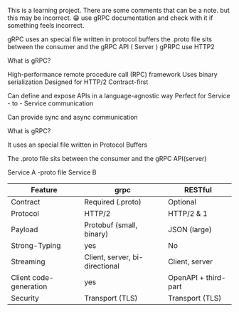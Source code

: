 ﻿This is a learning project.
There are some comments that can be a note. but this may be incorrect. 😁 
use gRPC documentation and check with it if something feels incorrect.

gRPC uses an special file written in protocol buffers
the .proto file sits between the consumer and the gRPC API ( Server )
gPRPC use HTTP2

What is gRPC?

 High-performance remote procedure call (RPC) framework
 Uses binary serialization
 Designed for HTTP/2
 Contract-first

 Can define and expose APIs in a language-agnostic way
 Perfect for Service - to - Service communication

 Can provide sync and async communication


What is gRPC?

 It uses an special file written in Protocol Buffers

 The .proto file sits between the consumer and the gRPC API(server)

Service A -proto file Service B


| Feature				| grpc						|RESTful 
|--|--|--|
| Contract				| Required (.proto)	 		| Optional 
| Protocol	 			| HTTP/2					| HTTP/2 & 1 
| Payload	 			| Protobuf (small, binary) 	| JSON (large) 
| Strong-Typing 		| yes	 					| No 
|Streaming				|Client, server, bi-directional| Client, server
|Client code-generation	|yes						| OpenAPI + third-part
|Security				|Transport (TLS)			| Transport (TLS)
		


